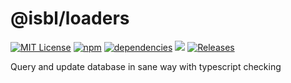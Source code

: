 # @isbl/loaders

[![MIT License](https://img.shields.io/npm/l/@isbl/loaders?style=flat)](https://github.com/CodeWitchBella/isbl-loaders/blob/main/LICENSE)
[![npm](https://img.shields.io/npm/v/@isbl/loaders?style=flat)](https://www.npmjs.com/package/@isbl/loaders)
[![dependencies](https://img.shields.io/librariesio/release/npm/@isbl/loaders?style=flat)](https://github.com/CodeWitchBella/isbl-loaders/blob/main/package.json)
![](https://img.shields.io/github/last-commit/CodeWitchBella/isbl-loaders?style=flat)
[![Releases](https://img.shields.io/github/release-date/CodeWitchBella/isbl-loaders?style=flat)](https://github.com/CodeWitchBella/isbl-loaders/releases)

Query and update database in sane way with typescript checking
